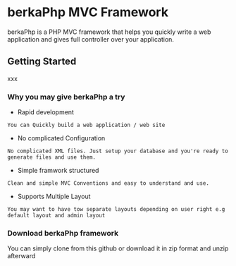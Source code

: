 # berkaPhp MVC Framework
berkaPhp is a PHP MVC framework that helps you quickly write a web application and gives full controller over your application.

## Getting Started
xxx
### Why you may give berkaPhp a try 
* Rapid development 
```
You can Quickly build a web application / web site 
```
* No complicated Configuration
```
No complicated XML files. Just setup your database and you're ready to generate files and use them. 
```
* Simple framwork structured
```
Clean and simple MVC Conventions and easy to understand and use. 
```
* Supports Multiple Layout 
```
You may want to have tow separate layouts depending on user right e.g default layout and admin layout 
```

### Download berkaPhp framework
You can simply clone from this github or download it in zip format and unzip afterward
